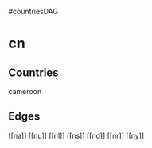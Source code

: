 #countriesDAG
# cn

## Countries
cameroon

## Edges
[[na]]
[[nu]]
[[nl]]
[[ns]]
[[nd]]
[[nr]]
[[ny]]
